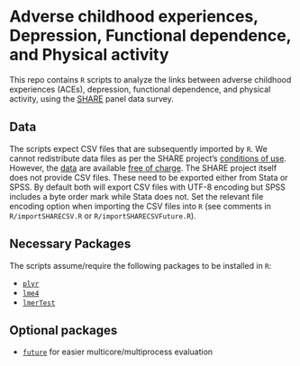 # Adverse childhood experiences, Depression, Functional dependence, and Physical activity

This repo contains `R` scripts to analyze the links between adverse childhood experiences (ACEs), depression, functional dependence, and physical activity, using the [SHARE](http://www.share-project.org/) panel data survey.

## Data
The scripts expect CSV files that are subsequently imported by `R`.
We cannot redistribute data files as per the SHARE project’s [conditions of use](http://www.share-project.org/data-access/share-conditions-of-use.html).
However, the [data](http://www.share-project.org/data-access.html) are available [free of charge](http://www.share-project.org/data-access/share-conditions-of-use.html).
The SHARE project itself does not provide CSV files.
These need to be exported either from Stata or SPSS.
By default both will export CSV files with UTF-8 encoding but SPSS includes a byte order mark while Stata does not.
Set the relevant file encoding option when importing the CSV files into `R` (see comments in `R/importSHARECSV.R` or `R/importSHARECSVFuture.R`).

## Necessary Packages
The scripts assume/require the following packages to be installed in `R`:
- [`plyr`](http://had.co.nz/plyr/)
- [`lme4`](https://github.com/lme4/lme4/)
- [`lmerTest`](https://github.com/runehaubo/lmerTestR)

## Optional packages
- [`future`](https://github.com/HenrikBengtsson/future) for easier multicore/multiprocess evaluation
